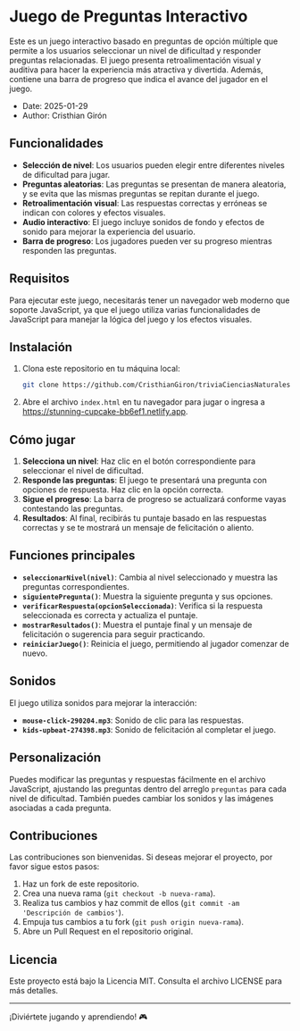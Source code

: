 # Juego de Preguntas Interactivo

Este es un juego interactivo basado en preguntas de opción múltiple que permite a los usuarios seleccionar un nivel de dificultad y responder preguntas relacionadas. El juego presenta retroalimentación visual y auditiva para hacer la experiencia más atractiva y divertida. Además, contiene una barra de progreso que indica el avance del jugador en el juego.

* Date: 2025-01-29
* Author: Cristhian Girón


## Funcionalidades

- **Selección de nivel**: Los usuarios pueden elegir entre diferentes niveles de dificultad para jugar.
- **Preguntas aleatorias**: Las preguntas se presentan de manera aleatoria, y se evita que las mismas preguntas se repitan durante el juego.
- **Retroalimentación visual**: Las respuestas correctas y erróneas se indican con colores y efectos visuales.
- **Audio interactivo**: El juego incluye sonidos de fondo y efectos de sonido para mejorar la experiencia del usuario.
- **Barra de progreso**: Los jugadores pueden ver su progreso mientras responden las preguntas.

## Requisitos

Para ejecutar este juego, necesitarás tener un navegador web moderno que soporte JavaScript, ya que el juego utiliza varias funcionalidades de JavaScript para manejar la lógica del juego y los efectos visuales.

## Instalación

1. Clona este repositorio en tu máquina local:
    ```bash
    git clone https://github.com/CristhianGiron/triviaCienciasNaturales.git
    ```
   
2. Abre el archivo `index.html` en tu navegador para jugar o ingresa a https://stunning-cupcake-bb6ef1.netlify.app.


## Cómo jugar

1. **Selecciona un nivel**: Haz clic en el botón correspondiente para seleccionar el nivel de dificultad.
2. **Responde las preguntas**: El juego te presentará una pregunta con opciones de respuesta. Haz clic en la opción correcta.
3. **Sigue el progreso**: La barra de progreso se actualizará conforme vayas contestando las preguntas.
4. **Resultados**: Al final, recibirás tu puntaje basado en las respuestas correctas y se te mostrará un mensaje de felicitación o aliento.

## Funciones principales

- **`seleccionarNivel(nivel)`**: Cambia al nivel seleccionado y muestra las preguntas correspondientes.
- **`siguientePregunta()`**: Muestra la siguiente pregunta y sus opciones.
- **`verificarRespuesta(opcionSeleccionada)`**: Verifica si la respuesta seleccionada es correcta y actualiza el puntaje.
- **`mostrarResultados()`**: Muestra el puntaje final y un mensaje de felicitación o sugerencia para seguir practicando.
- **`reiniciarJuego()`**: Reinicia el juego, permitiendo al jugador comenzar de nuevo.

## Sonidos

El juego utiliza sonidos para mejorar la interacción:
- **`mouse-click-290204.mp3`**: Sonido de clic para las respuestas.
- **`kids-upbeat-274398.mp3`**: Sonido de felicitación al completar el juego.

## Personalización

Puedes modificar las preguntas y respuestas fácilmente en el archivo JavaScript, ajustando las preguntas dentro del arreglo `preguntas` para cada nivel de dificultad. También puedes cambiar los sonidos y las imágenes asociadas a cada pregunta.

## Contribuciones

Las contribuciones son bienvenidas. Si deseas mejorar el proyecto, por favor sigue estos pasos:

1. Haz un fork de este repositorio.
2. Crea una nueva rama (`git checkout -b nueva-rama`).
3. Realiza tus cambios y haz commit de ellos (`git commit -am 'Descripción de cambios'`).
4. Empuja tus cambios a tu fork (`git push origin nueva-rama`).
5. Abre un Pull Request en el repositorio original.

## Licencia

Este proyecto está bajo la Licencia MIT. Consulta el archivo LICENSE para más detalles.

---

¡Diviértete jugando y aprendiendo! 🎮
